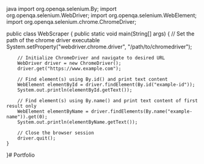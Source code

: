 java
import org.openqa.selenium.By;
import org.openqa.selenium.WebDriver;
import org.openqa.selenium.WebElement;
import org.openqa.selenium.chrome.ChromeDriver;

public class WebScraper {
    public static void main(String[] args) {
        // Set the path of the chrome driver executable
        System.setProperty("webdriver.chrome.driver", "/path/to/chromedriver");

        // Initialize ChromeDriver and navigate to desired URL
        WebDriver driver = new ChromeDriver();
        driver.get("https://www.example.com");

        // Find element(s) using By.id() and print text content
        WebElement elementById = driver.findElement(By.id("example-id"));
        System.out.println(elementById.getText());

        // Find element(s) using By.name() and print text content of first result only
        WebElement elementByName = driver.findElements(By.name("example-name")).get(0);
        System.out.println(elementByName.getText());

        // Close the browser session
        driver.quit();
    }
}# Portfolio